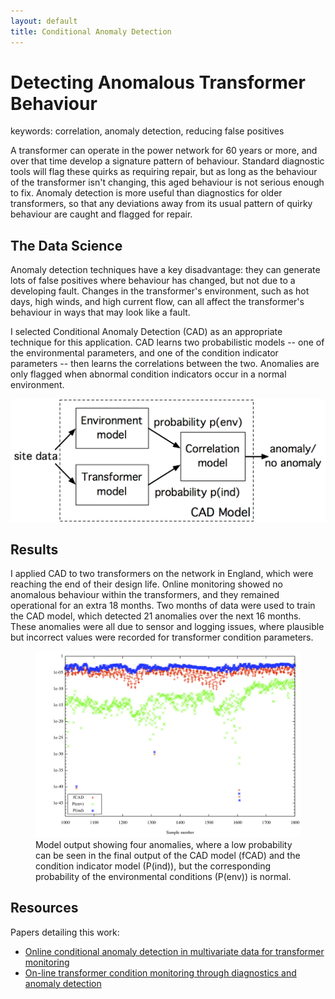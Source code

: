 ```yaml
---
layout: default
title: Conditional Anomaly Detection 
---
```


# Detecting Anomalous Transformer Behaviour

<div class="keywords">
keywords: correlation, anomaly detection, reducing false positives
</div>

A transformer can operate in the power network for 60 years or more, and
over that time develop a signature pattern of behaviour. Standard diagnostic
tools will flag these quirks as requiring repair, but as long as the
behaviour of the transformer isn't changing, this aged behaviour is not
serious enough to fix. Anomaly detection is more useful than diagnostics for
older transformers, so that any deviations away from its usual pattern of
quirky behaviour are caught and flagged for repair. 

## The Data Science

Anomaly detection techniques have a key disadvantage: they can generate lots
of false positives where behaviour has changed, but not due to a developing
fault. Changes in the transformer's environment, such as hot days, high
winds, and high current flow, can all affect the transformer's behaviour in
ways that may look like a fault.

I selected Conditional Anomaly Detection (CAD) as an appropriate technique
for this application. CAD learns two probabilistic models -- one of the
environmental parameters, and one of the condition indicator parameters --
then learns the correlations between the two. Anomalies are only flagged
when abnormal condition indicators occur in a normal environment.

![Block diagram of the CAD model](/portfolio/assets/CAD_arch.png)

## Results

I applied CAD to two transformers on the network in England, which were
reaching the end of their design life. Online monitoring showed no anomalous
behaviour within the transformers, and they remained operational for an
extra 18 months. Two months of data were used to train the CAD model, which
detected 21 anomalies over the next 16 months. These anomalies were all due
to sensor and logging issues, where plausible but incorrect values were
recorded for transformer condition parameters.

<figure>
<img src="/portfolio/assets/CAD_output.png" alt="Model output showing four
anomalies">
<figcaption>Model output showing four anomalies, where a low probability can
be seen in the final output of the CAD model (fCAD) and the condition
indicator model (P(ind)), but the corresponding probability of the
environmental conditions (P(env)) is normal.</figcaption>
</figure>

## Resources

Papers detailing this work:

- [Online conditional anomaly detection in multivariate data for transformer monitoring][journal]
- [On-line transformer condition monitoring through diagnostics and anomaly detection][conf]

[journal]:  http://strathprints.strath.ac.uk/14806/
[conf]:     http://strathprints.strath.ac.uk/26475/

